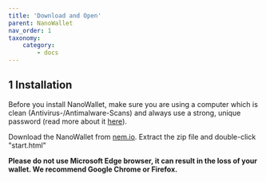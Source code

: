 ```yaml
---
title: 'Download and Open'
parent: NanoWallet
nav_order: 1
taxonomy:
    category:
        - docs
---
```


## 1 Installation
Before you install NanoWallet, make sure you are using a computer which is clean (Antivirus-/Antimalware-Scans) and always use a strong, unique password (read more about it [here](http://lifehacker.com/four-methods-to-create-a-secure-password-youll-actually-1601854240)).
 
Download the NanoWallet from [nem.io](https://www.nem.io/install.html). Extract the zip file and double-click "start.html"  

**Please do not use Microsoft Edge browser, it can result in the loss of your wallet. We recommend Google Chrome or Firefox.**
 